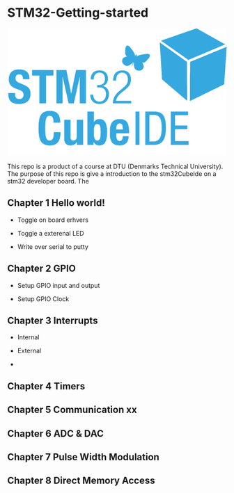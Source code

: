 # STM32-Getting-started

<p align="center">
    <img src = "STM32CubeLogo.png">
</p>


This repo is a product of a course at DTU (Denmarks Technical University). The purpose of this repo is give a introduction to the stm32CubeIde on a stm32 developer board. The 


## Chapter 1 Hello world!

- Toggle on board erhvers 

- Toggle a exterenal LED

- Write over serial to putty

## Chapter 2 GPIO

- Setup GPIO input and output

- Setup GPIO Clock

## Chapter 3 Interrupts

- Internal

- External 

- 


## Chapter 4 Timers

## Chapter 5 Communication xx

## Chapter 6 ADC & DAC

## Chapter 7 Pulse Width Modulation

## Chapter 8 Direct Memory Access

